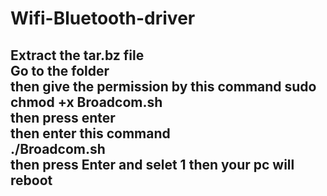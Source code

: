 # Wifi-Bluetooth-driver
<h2>
  Extract the tar.bz file 
  <br>
  Go to the folder <br>
  then give the permission by this command
  <b> sudo chmod +x Broadcom.sh </b> <br>
  then press enter <br>
  then enter this command <br>
  ./Broadcom.sh <br> 
  then press Enter and selet 1 then your pc will reboot
</h2>
